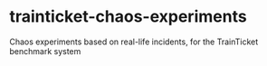 # trainticket-chaos-experiments
Chaos experiments based on real-life incidents, for the TrainTicket benchmark system
